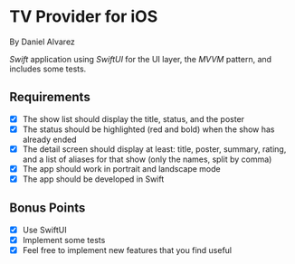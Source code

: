 # TV Provider for iOS

By Daniel Alvarez

_Swift_ application using _SwiftUI_ for the UI layer, the _MVVM_ pattern, and includes some tests.

## Requirements

- [x] The show list should display the title, status, and the poster
- [x] The status should be highlighted (red and bold) when the show has already ended
- [x] The detail screen should display at least: title, poster, summary, rating, and a list of
aliases for that show (only the names, split by comma)
- [x] The app should work in portrait and landscape mode
- [x] The app should be developed in Swift

## Bonus Points

- [x] Use SwiftUI
- [x] Implement some tests
- [x] Feel free to implement new features that you find useful